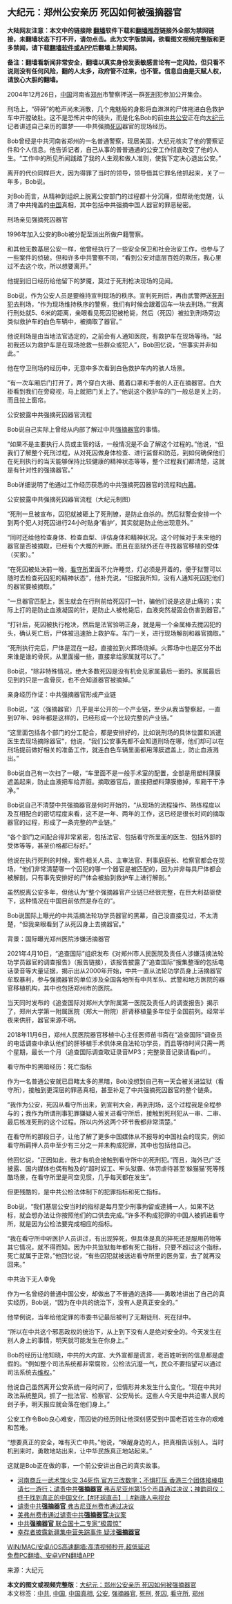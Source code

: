  <h2>大纪元：郑州公安亲历 死囚如何被强摘器官</h2> <p class="notice"><b>大陆网友注意：本文中的链接除 <a href="https://github.com/bannedbook/fanqiang" >翻墙</a>软件下载和<a href="https://github.com/killgcd/justmysocks/blob/master/README.md">翻墙推荐</a>链接外全部为禁网链接，未翻墙状态下打不开，请勿点击。此为文字版禁闻，欲看图文视频完整版和更多禁闻，请下载<a href="https://github.com/bannedbook/fanqiang">翻墙软件或APP</a>后翻墙上禁闻网。</p><p>备注：翻墙看新闻非常安全，翻墙以真实身份发表敏感言论有一定风险，但只看不说则没有任何风险，翻的人太多，政府管不过来，也不管。信息自由是天赋人权，请放心大胆的翻墙。</b></p>  <div class="entry"> <p id="conimg">2004年12月26日，<a href="https://www.bannedbook.org/bnews/tag/%E4%B8%AD%E5%9B%BD/" class="st_tag internal_tag" rel="tag" title="标签 中国 下的日志">中国</a>河南省<a href="https://www.bannedbook.org/bnews/tag/%e9%83%91%e5%b7%9e/" class="st_tag internal_tag" rel="tag" title="标签 郑州 下的日志">郑州</a>市警察押送一群<a href="https://www.bannedbook.org/bnews/tag/%E6%AD%BB%E5%88%91/" class="st_tag internal_tag" rel="tag" title="标签 死刑 下的日志">死刑</a>犯参加公开集会。</p> <p>刑场上，“砰砰”的枪声尚未消散，几个鬼魅般的身影将血淋淋的尸体拖进白色救护车中开膛破肚。这不是恐怖片中的镜头，而是化名Bob的前<a href="https://www.bannedbook.org/bnews/tag/%e4%b8%ad%e5%85%b1/" class="st_tag internal_tag" rel="tag" title="标签 中共 下的日志">中共</a><a href="https://www.bannedbook.org/bnews/tag/%e5%85%ac%e5%ae%89/" class="st_tag internal_tag" rel="tag" title="标签 公安 下的日志">公安</a>正在向<span class='wp_keywordlink_affiliate'><a href="http://www.epochtimes.com/" title="大纪元" target="_blank">大纪元</a></span>记者讲述自己亲历的噩梦——中共强摘<a href="https://www.bannedbook.org/bnews/tag/%e6%ad%bb%e5%9b%9a/" class="st_tag internal_tag" rel="tag" title="标签 死囚 下的日志">死囚</a>器官的现场经历。</p> <p>Bob曾经是中共河南省郑州的一名普通警察，现居美国，大纪元核实了他的警察证件和个人信息。他告诉记者，自己从事的普普通通的公安工作彻底改变了他的人生。“工作中的所见所闻践踏了我的人生观和做人准则，使我下定决心退出公安。”</p> <p>离开的代价同样巨大，因为得罪了当时的领导，领导借其它罪名他抓起来，关了一年多，Bob说。</p> <p>对Bob而言，从精神到组织上脱离公安部门的过程都十分沉痛，但帮助他觉醒，认清了中共掩盖的<span class='wp_keywordlink_affiliate'><a href="https://www.bannedbook.org/" title="中国" target="_blank">中国</a></span>真相，其中包括中共强摘中国人器官的罪恶秘密。</p> <p>刑场亲见强摘死囚器官</p> <p>1996年加入公安的Bob被分配至派出所做户籍警察。</p> <p>和其他无数基层公安一样，他曾经执行了一些安全保卫和社会治安工作，也参与了一些案件的侦破。但和许多中共警察不同，“看到公安对底层百姓的欺压，我心里过不去这个坎，所以想要离开。”</p> <p>他提到旧日经历给他留下的梦魇，莫过于死刑枪决现场的见闻。</p> <p>Bob说，作为公安人员是要维持宣判现场的秩序。宣判死刑后，再由武警押送<span class='wp_keywordlink'><a href="https://www.bannedbook.org/forum2/topic106.html" title="活摘器官：死刑犯撑不起中国器官移植市场上的蘑菇云" target="_blank">死刑犯</a></span>去刑场，“作为现场维持秩序的警察，我们有时候会跟着囚车一块去刑场。”“我离行刑处就5、6米的距离，亲眼看见死囚犯被枪毙，然后（死囚）被拉到刑场旁边类似救护车的白色车辆中，被摘取了器官。”</p> <p>他说刑场是由当地法官选定的，之前会有人通知医院，有救护车在现场等待。“起初我还以为救护车是在现场抢救一些群众或犯人”，Bob回忆说，“但事实并非如此。”</p> <p>他在守卫刑场的经历中，无意中多次看到白色救护车内的骇人场景。</p> <p>“有一次车厢后门打开了，两个穿白大褂、戴着口罩和手套的人正在摘器官。白大褂看到我们在旁窥视，马上就把门关上了。”他说这个救护车的门一般总是关上的，而且拉上窗帘。</p> <p>公安披露中共强摘死囚器官流程</p>  <p>Bob说自己实际上曾经从内部了解过中共<a href="https://www.bannedbook.org/bnews/tag/%e5%bc%ba%e6%91%98%e5%99%a8%e5%ae%98/" class="st_tag internal_tag" rel="tag" title="标签 强摘器官 下的日志">强摘器官</a>的事情。</p> <p>“如果不是主要执行人员或主管的话，一般情况是不会了解这个过程的。”他说，“但我们了解整个死刑过程，从对死囚做身体检查、进行监督和防范，到如何确保他们在死刑执行的当天能够保持比较健康的精神状态等等，整个过程我们都清楚，这就是有针对性的强摘器官。”</p> <p>Bob详细说明了他通过工作经历获悉的中共强摘死囚器官的流程和<span class='wp_keywordlink_affiliate'><a href="https://www.bannedbook.org/bnews/ccpdope/" title="中共高层内幕" target="_blank">内幕</a></span>。</p> <p>公安披露中共强摘死囚器官流程（大纪元制图）</p> <p>“死刑一旦被宣布，囚犯就被砸上了死刑镣，是防止自杀的。然后狱警会安排一个到两个犯人对死囚进行24小时贴身‘看护’，其实就是防止他出现意外。”</p> <p>“同时还给他检查身体、检查血型、评估身体和精神状况。这个时候对于未来他的器官是否被摘取，已经有个大概的判断。而且在监狱外还在寻找器官移植的受体（买家）。”</p> <p>“在死囚被处决前一晚，<a href="https://www.bannedbook.org/bnews/tag/%e7%9c%8b%e5%ae%88%e6%89%80/" class="st_tag internal_tag" rel="tag" title="标签 看守所 下的日志">看守所</a>里面不允许睡觉，灯必须是开着的，便于狱警可以随时去检查死囚犯的精神状态”，他补充说，“但据我所知，没有人通知死囚犯他们的器官要被摘取。”</p> <p>“一旦器官匹配上，医生就会在行刑前给死囚打一针，骗他们说是这是止痛的；实际上打的是防止血液凝固的针，是防止人被枪毙后，血液突然凝固会伤害到器官。”</p> <p>“打针后，死囚被执行枪决，然后是法官验明正身，就是用一个金属棒去搅囚犯的头，确认死亡后，尸体被迅速抬上救护车。车门一关，进行现场解剖和器官摘取。”</p> <p>“死刑执行完后，尸体是混在一起，直接拉到火葬场烧掉。火葬场中也是区分不出来谁是谁的骨灰。从里面撮一些，直接拿给家属就可以了。”</p> <p>Bob说，“除非特殊情况，绝大多数死囚是没有机会见家属最后一面的。家属最后见到的只是一盒骨灰，也不会知道器官被摘掉。”</p> <p>亲身经历作证：中共强摘器官形成产业链</p> <p>Bob说，“这（强摘器官）几乎是半公开的一个产业链，至少从我当警察起，一直到97年、98年都是这样的，已经形成一个比较完整的产业链。”</p> <p>“这里面包括各个部门的分工配合，都是安排好的，比如说刑场的具体位置和派遣医生去现场摘除器官”，他说，“我们公安事先都不会知道刑场在哪，他们却可以在刑场提前做好相关的准备工作，就连白色车辆里面都用薄膜遮盖上，防止血液溅出。”</p>  <p>Bob说自己有一次扫了一眼，“车里面不是一般手术室的配置，全部是用塑料薄膜遮盖起来，防止血液把车给弄脏。摘取器官后，直接把塑料薄膜撤掉，车厢干干净净。”</p> <p>Bob说自己不清楚中共强摘器官是何时开始的，“从现场的流程操作、熟练程度以及互相配合的密切程度来看，这不是一年、两年的工作，这已经是很长时间的摘取器官的过程，形成了一条完整的产业链。”</p> <p>“各个部门之间配合得非常紧密，包括法官、包括看守所里面的医生、包括外部的受体等等，甚至价格都已标好。”</p> <p>他说在执行死刑的时候，案件相关人员、主审法官、刑事庭庭长、检察官都会在现场，“他们非常清楚哪一个囚犯的哪一个器官是被匹配的，因为并非每具尸体都会被解剖，只有事先安排好的尸体会被抬到救护车上进行解剖。”</p> <p>虽然脱离公安多年，但他认为“整个强摘器官产业链已经很完整，在巨大利益驱使下，这种情况在中国目前依然是存在的”。</p> <p>Bob说国际上曝光的中共活摘法轮功学员器官的黑幕，自己没直接见过，不太清楚，“但我亲眼看到了从死囚身上去摘器官。”</p> <p>背景：国际曝光郑州医院涉嫌活摘器官</p> <p>2021年4月10日，“追查国际”组织发布《对郑州市人民医院及责任人涉嫌活摘法轮功学员器官的调查报告》（报告链接），该报告披露了“追查国际”搜集整理的包括电话录音等大量证据，揭示出从2000年开始，中共一直从法轮功学员身上活摘器官牟取暴利，参与强摘器官的单位涉及全国各地所有中共军队、武警和地方医院的器官移植机构，其中也包括郑州市的医院。</p> <p>当天同时发布的《追查国际对郑州大学附属第一医院及责任人的调查报告》揭示了，郑州大学第一附属医院（郑大一附院）肝肾移植量多年位于全国前列。经常半夜来供肝，器官来源不明。</p> <p>2018年11月6日，郑州人民医院器官移植中心主任医师苗书斋在“追查国际”调查员的电话调查中承认他们的肝移植手术供体来自法轮功学员，而且等待时间只需一两个星期，最长一个月（追查国际调查取证录音MP3；完整录音记录请看pdf）。</p> <p>看守所中的黑暗经历：死亡指标</p> <p>作为一名普通公安就已目睹太多的黑暗，Bob没想到自己有一天会被关进监狱（看守所），接触到更深层的罪恶真相，甚至补足了中共强摘死囚器官的整个链条。</p> <p>“我作为公安，死囚从看守所出来，到宣判大会，再到刑场，这个过程我是全程参与的；我作为所谓刑事犯罪嫌疑人被关进看守所后，接触到死刑犯从一审、二审、最后核准死刑的这个过程。所以内外这两个环节我都非常清楚。”</p> <p>在看守所的那段日子，让他了解了更多中国媒体从不报导的中国社会的现实，例如看守所羁押人员中至少有三分之一并未构成犯罪，其中也包括他自己。</p>  <p>他回忆说，“正因如此，我才有机会接触到看守所中的死刑犯。”而且，海外已广泛披露、国内媒体也偶有触及的“超时奴工、牢头狱霸、体罚虐待甚至‘躲猫猫’死等残酷场景，在看守所里是司空见惯，几乎每天都在发生”。</p> <p>但更残酷的，是中共公检法体制下的犯罪指标和死亡指标。</p> <p>Bob说，“我们基层公安当时的指标是每月至少刑事拘留或逮捕一人，如果不达标，就会想办法让你按照他们的口供去完成。”许多不构成犯罪的中国人被抓进看守所，就是因为公检法要完成相应的指标。</p> <p>“我在看守所中听医护人员讲过，有出现猝死，但具体是真的猝死还是服用药物等其它情况，就不得而知。因为中共监狱每年都有死亡指标，只要不超过这个指标，死亡就属于正常。”他回忆说，“有些囚犯就被送进看守所里的医务室，去了就再没回来。”</p> <p>中共治下无人幸免</p> <p>作为一名曾经的普通中国公安，却做出了不普通的选择——勇敢地讲出了自己的真实经历，Bob说，“因为在中共的统治下，没有人是真正安全的。”</p> <p>他举例说，当年给他定罪的市委书记最后被判了无期徒刑、死在狱中。</p> <p>“所以在中共这个邪恶政权的统治下，从上到下没有人是绝对安全的。今天发生在别人身上的事情，明天就可能发生在你身上。”</p> <p>Bob的经历让他知晓，中共的大内宣、大外宣都是谎言，老百姓听到的信息都是虚假的。“例如整个司法系统都非常腐败，公检法沆瀣一气，民众不要指望可以通过司法系统去<span class='wp_keywordlink_affiliate'><a href="https://www.bannedbook.org/bnews/weiquan/" title="维权" target="_blank">维权</a></span>。”</p> <p>他说自己虽然离开公安系统一段时间了，但情形并未发生什么变化。“现在中共对政法系统整风，抓了一批法官、检察官、公安局长。这些人今天是中共迫害人民的刽子手，明天报应就会落在他们身上。”</p> <p>公安工作令Bob良心难安，而囚徒的经历则让他深刻感受到中国老百姓生存的艰难和苦难。</p> <p>“想要真正的安全，唯有灭亡中共。”他说，“唤醒身边的人，把真相告诉别人。当时机到来时，勇敢地站出来，让中华民族真正地站起来。”</p> <p>这就是Bob正在做的事，一个前公安讲出自己的真实故事。</p> <ul class='op-related-articles' title='相关阅读'> <li><a href='https://www.bannedbook.org/bnews/bannedvideo/20210626/1574469.html' target='_blank'>河南商丘一武术馆火灾 34死伤 官方三改数字；不惧打压 香港三个团体接棒申请七一游行；谴责中共<b>强摘器官</b> 弗吉尼亚州第15个市县通过决议；神韵司仪：终于找到真正的中国文化【#环球直击】｜#新唐人电视台</a></li> <li><a href='https://www.bannedbook.org/bnews/cnnews/20210625/1573821.html' target='_blank'>谴责中共<b>强摘器官</b> 弗吉尼亚州费市通过决议</a></li> <li><a href='https://www.bannedbook.org/bnews/comments/20210625/1573782.html' target='_blank'>美弗州费市通过谴责中共<b>强摘器官</b>决议案</a></li> <li><a href='https://www.bannedbook.org/bnews/cbnews/20210616/1567790.html' target='_blank'>中共<b>强摘器官</b> 联合国十二专家“极震惊”</a></li> <li><a href='https://www.bannedbook.org/bnews/cbnews/20210527/1554608.html' target='_blank'>幸存者披露新疆集中营失踪事件 疑涉<b>强摘器官</b></a></li> </ul> <p class="texttj"> <a href="https://github.com/bannedbook/fanqiang/wiki/V2ray%E6%9C%BA%E5%9C%BA" target="_blank">WIN/MAC/安卓/iOS高速翻墙:高清视频秒开,超低延迟</a><br/> <a href="https://github.com/bannedbook/fanqiang/wiki/%E7%A6%81%E9%97%BB%E7%BD%91%E5%AE%89%E5%8D%93%E7%BF%BB%E5%A2%99%E6%96%B0%E9%97%BBAPP" target="_blank">免费PC翻墙、安卓VPN翻墙APP</a></p> <p> 来源：大纪元 </p><a name='sharetosocial'></a>       <div><b>本文的图文或视频完整版</b>：<a href='https://www.bannedbook.org/bnews/cbnews/20210626/1574858.html'>大纪元：郑州公安亲历 死囚如何被强摘器官</a></div>  </div><!--END ENTRY--> <div class="postfooter"> <div>本文标签：<a href="https://www.bannedbook.org/bnews/tag/%e4%b8%ad%e5%85%b1/" rel="tag">中共</a>, <a href="https://www.bannedbook.org/bnews/tag/%E4%B8%AD%E5%9B%BD/" rel="tag">中国</a>, <a href="https://www.bannedbook.org/bnews/tag/%e4%b8%ad%e5%9b%bd%e7%9c%9f%e7%9b%b8/" rel="tag">中国真相</a>, <a href="https://www.bannedbook.org/bnews/tag/%e5%85%ac%e5%ae%89/" rel="tag">公安</a>, <a href="https://www.bannedbook.org/bnews/tag/%e5%bc%ba%e6%91%98%e5%99%a8%e5%ae%98/" rel="tag">强摘器官</a>, <a href="https://www.bannedbook.org/bnews/tag/%E6%AD%BB%E5%88%91/" rel="tag">死刑</a>, <a href="https://www.bannedbook.org/bnews/tag/%e6%ad%bb%e5%9b%9a/" rel="tag">死囚</a>, <a href="https://www.bannedbook.org/bnews/tag/%e7%9c%8b%e5%ae%88%e6%89%80/" rel="tag">看守所</a>, <a href="https://www.bannedbook.org/bnews/tag/%e9%83%91%e5%b7%9e/" rel="tag">郑州</a></div>  </div><!--END POSTFOOTER--> 